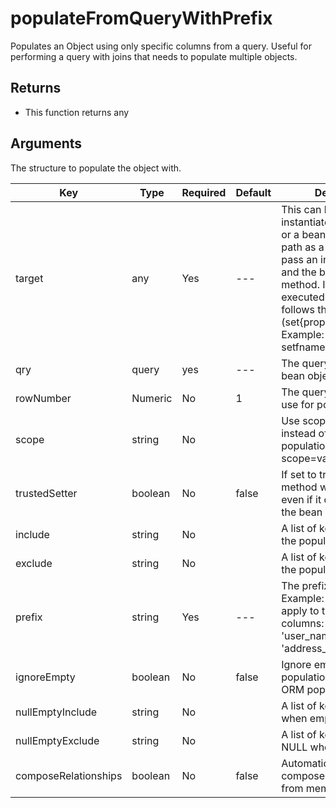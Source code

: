 # populateFromQueryWithPrefix

Populates an Object using only specific columns from a query. Useful for performing a query with joins that needs to populate multiple objects.

## Returns

* This function returns any

## Arguments

The structure to populate the object with.

| Key | Type | Required | Default | Description |
| --- | --- | --- | --- | --- |
| target | any | Yes | --- | This can be an instantiated bean object or a bean instantiation path as a string. If you pass an instantiation path and the bean has an 'init' method. It will be executed. This method follows the bean contract \(set{property\_name}\). Example: setUsername\(\), setfname\(\) |
| qry | query | yes | --- | The query to populate the bean object with |
| rowNumber | Numeric | No | 1 | The query row number to use for population |
| scope | string | No |  | Use scope injection instead of setters population. Ex: scope=variables.instance. |
| trustedSetter | boolean | No | false | If set to true, the setter method will be called even if it does not exist in the bean |
| include | string | No |  | A list of keys to include in the population |
| exclude | string | No |  | A list of keys to include in the population |
| prefix | string | Yes | --- | The prefix used to filter, Example: 'user\_' would apply to the following columns: 'user\_id' and 'user\_name' but not 'address\_id'. |
| ignoreEmpty | boolean | No | false | Ignore empty values on populations, great for ORM population |
| nullEmptyInclude | string | No |  | A list of keys to NULL when empty |
| nullEmptyExclude | string | No |  | A list of keys to NOT NULL when empty |
| composeRelationships | boolean | No | false | Automatically attempt to compose relationships from memento |

